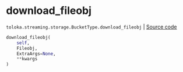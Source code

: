 # download_fileobj
`toloka.streaming.storage.BucketType.download_fileobj` | [Source code](https://github.com/Toloka/toloka-kit/blob/v1.1.0.post1/src/streaming/storage.py#L152)

```python
download_fileobj(
    self,
    Fileobj,
    ExtraArgs=None,
    **kwargs
)
```

